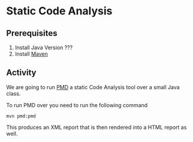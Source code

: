 # Static Code Analysis

## Prerequisites 

1. Install Java Version ???
2. Install [Maven](https://maven.apache.org/install.html)

## Activity

We are going to run [PMD](https://pmd.github.io/) a static Code Analysis tool over a small Java class.

To run PMD over you need to run the following command

```shell
mvn pmd:pmd
```

This produces an XML report that is then rendered into a HTML report as well.

